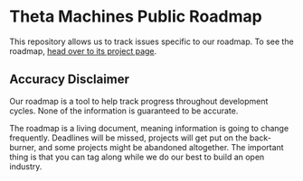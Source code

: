 # Theta Machines Public Roadmap
This repository allows us to track issues specific to our roadmap. To see the roadmap, [head over to its project page](https://github.com/orgs/theta-machines/projects/1).

## Accuracy Disclaimer
Our roadmap is a tool to help track progress throughout development cycles. None of the information is guaranteed to be accurate. 

The roadmap is a living document, meaning information is going to change frequently. Deadlines will be missed, projects will get put on the back-burner, and some projects might be abandoned altogether. The important thing is that you can tag along while we do our best to build an open industry. 
